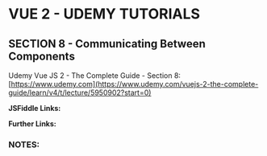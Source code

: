 # VUE 2 - UDEMY TUTORIALS #

## SECTION 8 - Communicating Between Components ##
Udemy Vue JS 2 - The Complete Guide - Section 8:   [https://www.udemy.com](https://www.udemy.com/vuejs-2-the-complete-guide/learn/v4/t/lecture/5950902?start=0)

**JSFiddle Links:**  


**Further Links:**  


### NOTES: ###
